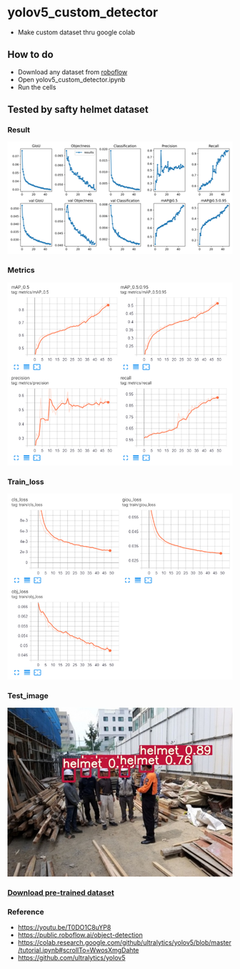 yolov5_custom_detector
===
+ Make custom dataset thru google colab

## How to do
+ Download any dataset from [roboflow](https://public.roboflow.ai/object-detection)
+ Open yolov5_custom_detector.ipynb
+ Run the cells

## Tested by safty helmet dataset
### Result
![](./img/results.png)
### Metrics
![](./img/metrics.png)
### Train_loss
![](./img/train_loss.png)
### Test_image
![](./img/test.jpg)
### [Download pre-trained dataset](https://github.com/sammiee5311/yolov5_custom_detector/raw/master/best_helmet_yolov5s.pt)


### Reference 
+ https://youtu.be/T0DO1C8uYP8
+ https://public.roboflow.ai/object-detection
+ https://colab.research.google.com/github/ultralytics/yolov5/blob/master/tutorial.ipynb#scrollTo=WwosXmgDahte
+ https://github.com/ultralytics/yolov5
